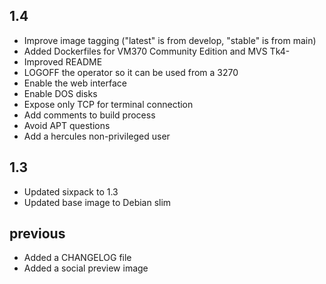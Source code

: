 ## 1.4

- Improve image tagging ("latest" is from develop, "stable" is from main)
- Added Dockerfiles for VM370 Community Edition and MVS Tk4-
- Improved README
- LOGOFF the operator so it can be used from a 3270
- Enable the web interface
- Enable DOS disks
- Expose only TCP for terminal connection
- Add comments to build process
- Avoid APT questions
- Add a hercules non-privileged user

## 1.3

- Updated sixpack to 1.3
- Updated base image to Debian slim

## previous

- Added a CHANGELOG file
- Added a social preview image
